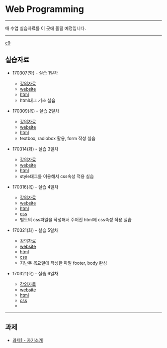 # Web Programming
------

매 수업 실습자료를 이 곳에 올릴 예정입니다.

------

[c9](https://ide.c9.io/grit0614/webprogramming-test)

## 실습자료
  - 170307(화) - 실습 1일차
    - [강의자료](http://home.konkuk.ac.kr/~wolfirea/files/170307_web_ch2.pdf)
    - [website](https://webprogramming-test-grit0614.c9users.io/170307)
    - [html](https://github.com/grit0614/WebProgramming/blob/master/app/views/hello/170307.erb)
    - html태그 기초 실습
   
  - 170309(목) - 실습 2일차
    - [강의자료](http://home.konkuk.ac.kr/~wolfirea/files/170309_web_ch3.pdf)
    - [website](https://webprogramming-test-grit0614.c9users.io/170309)
    - [html](https://github.com/grit0614/WebProgramming/blob/master/app/views/hello/170309.erb)
    - textbox, radiobox 활용, form 작성 실습
   
  - 170314(화) - 실습 3일차
    - [강의자료](http://home.konkuk.ac.kr/~wolfirea/files/170314_web_ch4.pdf)
    - [website](https://webprogramming-test-grit0614.c9users.io/170314)
    - [html](https://github.com/grit0614/WebProgramming/blob/master/app/views/hello/170314.erb)
    - style태그를 이용해서 css속성 적용 실습
   
  - 170316(목) - 실습 4일차
    - [강의자료](http://home.konkuk.ac.kr/~wolfirea/files/170316_web_ch5.pdf)
    - [website](https://webprogramming-test-grit0614.c9users.io/170316)
    - [html](https://github.com/grit0614/WebProgramming/blob/master/app/views/hello/170316.erb)
    - [css](https://github.com/grit0614/WebProgramming/blob/master/app/assets/stylesheets/mycss.css)
    - 별도의 css파일을 작성해서 주어진 html에 css속성 적용 실습

  - 170321(화) - 실습 5일차
    - [강의자료](http://home.konkuk.ac.kr/~wolfirea/files/170321_web_ch6.pdf)
    - [website](https://webprogramming-test-grit0614.c9users.io/170321)
    - [html](https://github.com/grit0614/WebProgramming/blob/master/app/views/hello/170321.erb)
    - [css](https://github.com/grit0614/WebProgramming/blob/master/app/assets/stylesheets/mycss.css)
    - 지난주 목요일에 작성한 파일 footer, body 완성

  - 170321(목) - 실습 6일차
    - [강의자료](http://home.konkuk.ac.kr/~wolfirea/files/170323_web_ch7.pdf)
    - [website](https://webprogramming-test-grit0614.c9users.io/170323)
    - [html](https://github.com/grit0614/WebProgramming/blob/master/app/views/hello/170323.erb)
    - [css](https://github.com/grit0614/WebProgramming/blob/master/app/assets/stylesheets/mycss.css)
    - 
------

## 과제
  - [과제1 - 자기소개](https://github.com/grit0614/WebProgramming/blob/master/app/views/hello/assignment1.erb)